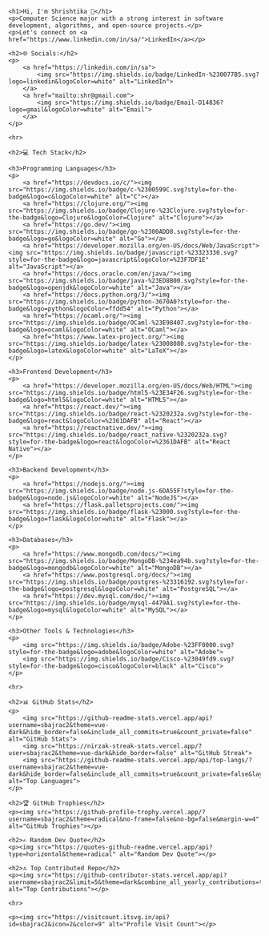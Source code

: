 <!DOCTYPE html>
<html lang="en">
<head>
    <meta charset="UTF-8">
    <meta name="viewport" content="width=device-width, initial-scale=1.0">
    <title>GitHub Profile - Shrishtika</title>
</head>
<body>

    <h1>Hi, I'm Shrishtika 👋</h1>
    <p>Computer Science major with a strong interest in software development, algorithms, and open-source projects.</p>
    <p>Let's connect on <a href="https://www.linkedin.com/in/sa/">LinkedIn</a></p>

    <h2>🌐 Socials:</h2>
    <p>
        <a href="https://linkedin.com/in/sa">
            <img src="https://img.shields.io/badge/LinkedIn-%230077B5.svg?logo=linkedin&logoColor=white" alt="LinkedIn">
        </a>
        <a href="mailto:shr@gmail.com">
            <img src="https://img.shields.io/badge/Email-D14836?logo=gmail&logoColor=white" alt="Email">
        </a>
    </p>

    <hr>

    <h2>💻 Tech Stack</h2>

    <h3>Programming Languages</h3>
    <p>
        <a href="https://devdocs.io/c/"><img src="https://img.shields.io/badge/c-%2300599C.svg?style=for-the-badge&logo=c&logoColor=white" alt="C"></a>
        <a href="https://clojure.org/"><img src="https://img.shields.io/badge/Clojure-%23Clojure.svg?style=for-the-badge&logo=Clojure&logoColor=Clojure" alt="Clojure"></a>
        <a href="https://go.dev/"><img src="https://img.shields.io/badge/go-%2300ADD8.svg?style=for-the-badge&logo=go&logoColor=white" alt="Go"></a>
        <a href="https://developer.mozilla.org/en-US/docs/Web/JavaScript"><img src="https://img.shields.io/badge/javascript-%23323330.svg?style=for-the-badge&logo=javascript&logoColor=%23F7DF1E" alt="JavaScript"></a>
        <a href="https://docs.oracle.com/en/java/"><img src="https://img.shields.io/badge/java-%23ED8B00.svg?style=for-the-badge&logo=openjdk&logoColor=white" alt="Java"></a>
        <a href="https://docs.python.org/3/"><img src="https://img.shields.io/badge/python-3670A0?style=for-the-badge&logo=python&logoColor=ffdd54" alt="Python"></a>
        <a href="https://ocaml.org/"><img src="https://img.shields.io/badge/OCaml-%23E98407.svg?style=for-the-badge&logo=ocaml&logoColor=white" alt="OCaml"></a>
        <a href="https://www.latex-project.org/"><img src="https://img.shields.io/badge/latex-%23008080.svg?style=for-the-badge&logo=latex&logoColor=white" alt="LaTeX"></a>
    </p>

    <h3>Frontend Development</h3>
    <p>
        <a href="https://developer.mozilla.org/en-US/docs/Web/HTML"><img src="https://img.shields.io/badge/html5-%23E34F26.svg?style=for-the-badge&logo=html5&logoColor=white" alt="HTML5"></a>
        <a href="https://react.dev/"><img src="https://img.shields.io/badge/react-%2320232a.svg?style=for-the-badge&logo=react&logoColor=%2361DAFB" alt="React"></a>
        <a href="https://reactnative.dev/"><img src="https://img.shields.io/badge/react_native-%2320232a.svg?style=for-the-badge&logo=react&logoColor=%2361DAFB" alt="React Native"></a>
    </p>

    <h3>Backend Development</h3>
    <p>
        <a href="https://nodejs.org/"><img src="https://img.shields.io/badge/node.js-6DA55F?style=for-the-badge&logo=node.js&logoColor=white" alt="NodeJS"></a>
        <a href="https://flask.palletsprojects.com/"><img src="https://img.shields.io/badge/flask-%23000.svg?style=for-the-badge&logo=flask&logoColor=white" alt="Flask"></a>
    </p>

    <h3>Databases</h3>
    <p>
        <a href="https://www.mongodb.com/docs/"><img src="https://img.shields.io/badge/MongoDB-%234ea94b.svg?style=for-the-badge&logo=mongodb&logoColor=white" alt="MongoDB"></a>
        <a href="https://www.postgresql.org/docs/"><img src="https://img.shields.io/badge/postgres-%23316192.svg?style=for-the-badge&logo=postgresql&logoColor=white" alt="PostgreSQL"></a>
        <a href="https://dev.mysql.com/doc/"><img src="https://img.shields.io/badge/mysql-4479A1.svg?style=for-the-badge&logo=mysql&logoColor=white" alt="MySQL"></a>
    </p>

    <h3>Other Tools & Technologies</h3>
    <p>
        <img src="https://img.shields.io/badge/Adobe-%23FF0000.svg?style=for-the-badge&logo=adobe&logoColor=white" alt="Adobe">
        <img src="https://img.shields.io/badge/Cisco-%23049fd9.svg?style=for-the-badge&logo=cisco&logoColor=black" alt="Cisco">
    </p>

    <hr>

    <h2>📊 GitHub Stats</h2>
    <p>
        <img src="https://github-readme-stats.vercel.app/api?username=sbajrac2&theme=vue-dark&hide_border=false&include_all_commits=true&count_private=false" alt="GitHub Stats">
        <img src="https://nirzak-streak-stats.vercel.app/?user=sbajrac2&theme=vue-dark&hide_border=false" alt="GitHub Streak">
        <img src="https://github-readme-stats.vercel.app/api/top-langs/?username=sbajrac2&theme=vue-dark&hide_border=false&include_all_commits=true&count_private=false&layout=compact" alt="Top Languages">
    </p>

    <h2>🏆 GitHub Trophies</h2>
    <p><img src="https://github-profile-trophy.vercel.app/?username=sbajrac2&theme=radical&no-frame=false&no-bg=false&margin-w=4" alt="GitHub Trophies"></p>

    <h2>✍️ Random Dev Quote</h2>
    <p><img src="https://quotes-github-readme.vercel.app/api?type=horizontal&theme=radical" alt="Random Dev Quote"></p>

    <h2>🔝 Top Contributed Repo</h2>
    <p><img src="https://github-contributor-stats.vercel.app/api?username=sbajrac2&limit=5&theme=dark&combine_all_yearly_contributions=true" alt="Top Contributions"></p>

    <hr>

    <p><img src="https://visitcount.itsvg.in/api?id=sbajrac2&icon=2&color=9" alt="Profile Visit Count"></p>

</body>
</html>
